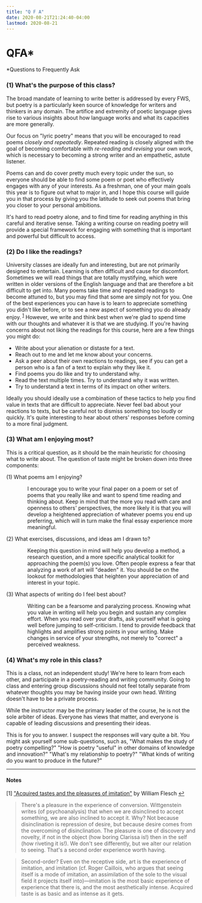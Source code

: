 ```yaml
---
title: "Q F A"
date: 2020-08-21T21:24:40-04:00
lastmod: 2020-08-21
---
```


# QFA*

*Questions to Frequently Ask

<p style="margin-left:0">

### (1) What's the purpose of this class?

The broad mandate of learning to write better is addressed by every FWS, but poetry is a particularly keen source of knowledge for writers and thinkers in any domain. The artifice and extremity of poetic language gives rise to various insights about how language works and what its capacities are more generally.

Our focus on "lyric poetry" means that you will be encouraged to read poems *closely and repeatedly*. Repeated reading is closely aligned with the goal of becoming comfortable with *re-reading and revising* your own work, which is necessary to becoming a strong writer and an empathetic, astute listener.

Poems can and do cover pretty much every topic under the sun, so everyone should be able to find some poem or poet who effectively engages with any of your interests. As a freshman, one of your main goals this year is to figure out what to major in, and I hope this course will guide you in that process by giving you the latitude to seek out poems that bring you closer to your personal ambitions.

It's hard to read poetry alone, and to find time for reading anything in this careful and iterative sense. Taking a writing course on reading poetry will provide a special framework for engaging with something that is important and powerful but difficult to access.




### (2) Do I like the readings?

University classes are ideally fun and interesting, but are not primarily designed to entertain. Learning is often difficult and cause for discomfort. Sometimes we will read things that are totally mystifying, which were written in older versions of the English language and that are therefore a bit difficult to get into. Many poems take time and repeated readings to become attuned to, but you may find that some are simply not for you. One of the best experiences you can have is to learn to appreciate something you didn't like before, or to see a new aspect of something you do already enjoy.<sup id="a1"> [1](#f1)</sup> However, we write and think best when we're glad to spend time with our thoughts and whatever it is that we are studying. If you're having concerns about not liking the readings for this course, here are a few things you might do:

* Write about your alienation or distaste for a text.
* Reach out to me and let me know about your concerns.
* Ask a peer about their own reactions to readings, see if you can get a person who is a fan of a text to explain why they like it.
* Find poems you do like and try to understand why.
* Read the text multiple times. Try to understand why it was written.
* Try to understand a text in terms of its impact on other writers.

Ideally you should ideally use a combination of these tactics to help you find value in texts that are difficult to appreciate. Never feel bad about your reactions to texts, but be careful not to dismiss something too loudly or quickly. It's quite interesting to hear about others' responses before coming to a more final judgment.

### (3) What am I enjoying most?

This is a critical question, as it should be the main heuristic for choosing what to write about. The question of taste might be broken down into three components:

(1) What poems am I enjoying?  
<p style="margin-left:4em">
I encourage you to write your final paper on a poem or set of poems that you really like and want to spend time reading and thinking about. Keep in mind that the more you read with care and openness to others' perspectives, the more likely it is that you will develop a heightened appreciation of whatever poems you end up preferring, which will in turn make the final essay experience more meaningful.
</p>

(2) What exercises, discussions, and ideas am I drawn to?  
<p style="margin-left:4em">
Keeping this question in mind will help you develop a method, a research question, and a more specific analytical toolkit for approaching the poem(s) you love. Often people express a fear that analyzing a work of art will "deaden" it. You should be on the lookout for methodologies that heighten your appreciation of and interest in your topic.
</p>

(3) What aspects of writing do I feel best about?
<p style="margin-left:4em">
Writing can be a fearsome and paralyzing process. Knowing what you value in writing will help you begin and sustain any complex effort. When you read over your drafts, ask yourself what is going well before jumping to self-criticism. I tend to provide feedback that highlights and amplifies strong points in your writing. Make changes in service of your strengths, not merely to "correct" a perceived weakness.
</p>

### (4) What's my role in this class?

This is a class, not an independent study! We're here to learn from each other, and participate in a poetry-reading and writing community. Going to class and entering group discussions should not feel totally separate from whatever thoughts you may be having inside your own head. Writing doesn't have to be a private process.

While the instructor may be the primary leader of the course, he is not the sole arbiter of ideas. Everyone has views that matter, and everyone is capable of leading discussions and presenting their ideas.

This is for you to answer. I suspect the responses will vary quite a bit.
You might ask yourself some sub-questions, such as, "What makes the study of poetry compelling?" "How is poetry "useful" in other domains of knowledge and innovation?" "What's my relationship to poetry?" "What kinds of writing do you want to produce in the future?"

<hr>

#### Notes

<a name="f1">[1]</a> <a href="https://arcade.stanford.edu/blogs/acquired-tastes-and-pleasures-imitation">"Acquired tastes and the pleasures of imitation"</a> by William Flesch <a href=#a1>&#8617;</a>

> There's a pleasure in the experience of conversion.  Wittgenstein writes (of psychoanalysis) that when we are disinclined to accept something, we are also inclined to accept it.  Why? Not because disinclination is repression of desire, but because desire comes from the overcoming of disinclination. The pleasure is one of discovery and novelty, if not in the object (how boring Clarissa is!) then in the self (how riveting it is!). We don't see differently, but we alter our relation to seeing.  That's a second order experience worth having.

>Second-order? Even on the receptive side, art is the experience of imitation, and imitation (cf. Roger Caillois, who argues that seeing itself is a mode of imitation, an assimilation of the sole to the visual field it projects itself into)—imitation is the most basic experience of experience that there is, and the most aesthetically intense.  Acquired taste is as basic and as intense as it gets.




</p>
